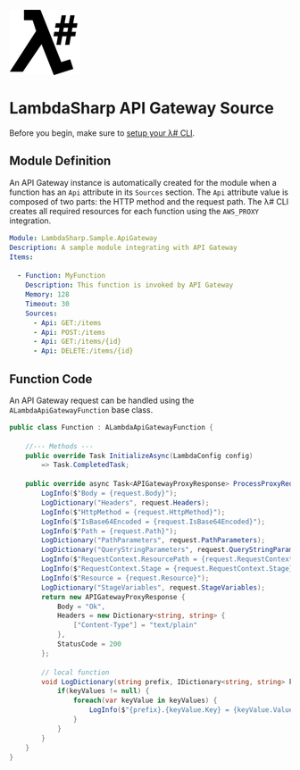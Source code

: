 ![λ#](../../src/DocFx/images/LambdaSharpLogo.png)

# LambdaSharp API Gateway Source

Before you begin, make sure to [setup your λ# CLI](../../Docs/ReadMe.md).

## Module Definition

An API Gateway instance is automatically created for the module when a function has an `Api` attribute in its `Sources` section. The `Api` attribute value is composed of two parts: the HTTP method and the request path. The λ# CLI creates all required resources for each function using the `AWS_PROXY` integration.

```yaml
Module: LambdaSharp.Sample.ApiGateway
Description: A sample module integrating with API Gateway
Items:

  - Function: MyFunction
    Description: This function is invoked by API Gateway
    Memory: 128
    Timeout: 30
    Sources:
      - Api: GET:/items
      - Api: POST:/items
      - Api: GET:/items/{id}
      - Api: DELETE:/items/{id}
```

## Function Code

An API Gateway request can be handled using the `ALambdaApiGatewayFunction` base class.

```csharp
public class Function : ALambdaApiGatewayFunction {

    //--- Methods ---
    public override Task InitializeAsync(LambdaConfig config)
        => Task.CompletedTask;

    public override async Task<APIGatewayProxyResponse> ProcessProxyRequestAsync(APIGatewayProxyRequest request) {
        LogInfo($"Body = {request.Body}");
        LogDictionary("Headers", request.Headers);
        LogInfo($"HttpMethod = {request.HttpMethod}");
        LogInfo($"IsBase64Encoded = {request.IsBase64Encoded}");
        LogInfo($"Path = {request.Path}");
        LogDictionary("PathParameters", request.PathParameters);
        LogDictionary("QueryStringParameters", request.QueryStringParameters);
        LogInfo($"RequestContext.ResourcePath = {request.RequestContext.ResourcePath}");
        LogInfo($"RequestContext.Stage = {request.RequestContext.Stage}");
        LogInfo($"Resource = {request.Resource}");
        LogDictionary("StageVariables", request.StageVariables);
        return new APIGatewayProxyResponse {
            Body = "Ok",
            Headers = new Dictionary<string, string> {
                ["Content-Type"] = "text/plain"
            },
            StatusCode = 200
        };

        // local function
        void LogDictionary(string prefix, IDictionary<string, string> keyValues) {
            if(keyValues != null) {
                foreach(var keyValue in keyValues) {
                    LogInfo($"{prefix}.{keyValue.Key} = {keyValue.Value}");
                }
            }
        }
    }
}
```
